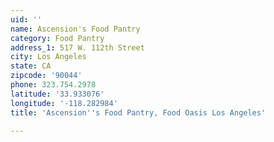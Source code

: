 ```yaml
---
uid: ''
name: Ascension's Food Pantry
category: Food Pantry
address_1: 517 W. 112th Street
city: Los Angeles
state: CA
zipcode: '90044'
phone: 323.754.2978
latitude: '33.933076'
longitude: '-118.282984'
title: 'Ascension''s Food Pantry, Food Oasis Los Angeles'

---
```

